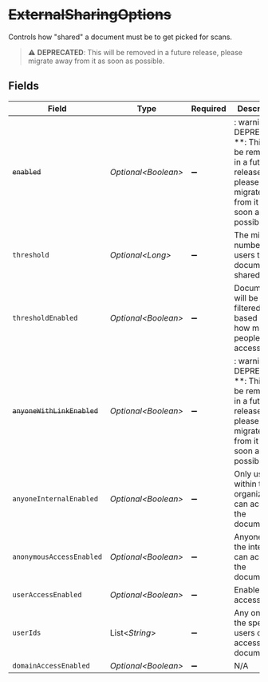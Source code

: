 # ~~ExternalSharingOptions~~

Controls how "shared" a document must be to get picked for scans.

> :warning: **DEPRECATED**: This will be removed in a future release, please migrate away from it as soon as possible.


## Fields

| Field                                                                                                                   | Type                                                                                                                    | Required                                                                                                                | Description                                                                                                             |
| ----------------------------------------------------------------------------------------------------------------------- | ----------------------------------------------------------------------------------------------------------------------- | ----------------------------------------------------------------------------------------------------------------------- | ----------------------------------------------------------------------------------------------------------------------- |
| ~~`enabled`~~                                                                                                           | *Optional\<Boolean>*                                                                                                    | :heavy_minus_sign:                                                                                                      | : warning: ** DEPRECATED **: This will be removed in a future release, please migrate away from it as soon as possible. |
| `threshold`                                                                                                             | *Optional\<Long>*                                                                                                       | :heavy_minus_sign:                                                                                                      | The minimum number of users the document is shared with.                                                                |
| `thresholdEnabled`                                                                                                      | *Optional\<Boolean>*                                                                                                    | :heavy_minus_sign:                                                                                                      | Documents will be filtered based on how many people have access to it.                                                  |
| ~~`anyoneWithLinkEnabled`~~                                                                                             | *Optional\<Boolean>*                                                                                                    | :heavy_minus_sign:                                                                                                      | : warning: ** DEPRECATED **: This will be removed in a future release, please migrate away from it as soon as possible. |
| `anyoneInternalEnabled`                                                                                                 | *Optional\<Boolean>*                                                                                                    | :heavy_minus_sign:                                                                                                      | Only users within the organization can access the document.                                                             |
| `anonymousAccessEnabled`                                                                                                | *Optional\<Boolean>*                                                                                                    | :heavy_minus_sign:                                                                                                      | Anyone on the internet can access the document.                                                                         |
| `userAccessEnabled`                                                                                                     | *Optional\<Boolean>*                                                                                                    | :heavy_minus_sign:                                                                                                      | Enable user access check                                                                                                |
| `userIds`                                                                                                               | List\<*String*>                                                                                                         | :heavy_minus_sign:                                                                                                      | Any one of the specified users can access the document.                                                                 |
| `domainAccessEnabled`                                                                                                   | *Optional\<Boolean>*                                                                                                    | :heavy_minus_sign:                                                                                                      | N/A                                                                                                                     |